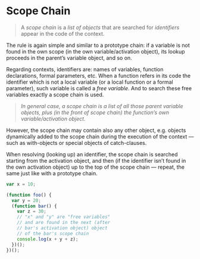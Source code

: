 # Scope Chain

> A _scope chain_ is a _list of objects_ that are searched for _identifiers_ appear in the code of the context.

The rule is again simple and similar to a prototype chain: if a variable is not found in the own scope (in the own variable/activation object), its lookup proceeds in the parent’s variable object, and so on.

Regarding contexts, identifiers are: names of variables, function declarations, formal parameters, etc. When a function refers in its code the identifier which is not a local variable (or a local function or a formal parameter), such variable is called a _free variable_. And to search these free variables exactly a scope chain is used.

> _In general case, a scope chain is a list of all those parent variable objects, plus (in the front of scope chain) the function’s own variable/activation object._

However, the scope chain may contain also any other object, e.g. objects dynamically added to the scope chain during the execution of the context — such as with-objects or special objects of catch-clauses.

When resolving (looking up) an identifier, the scope chain is searched starting from the activation object, and then (if the identifier isn’t found in the own activation object) up to the top of the scope chain — repeat, the same just like with a prototype chain.

```js
var x = 10;

(function foo() {
  var y = 20;
  (function bar() {
    var z = 30;
    // "x" and "y" are "free variables"
    // and are found in the next (after
    // bar's activation object) object
    // of the bar's scope chain
    console.log(x + y + z);
  })();
})();
```
